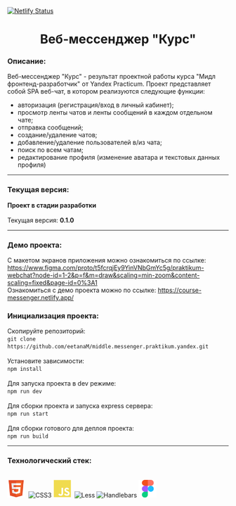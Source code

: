 [![Netlify Status](https://api.netlify.com/api/v1/badges/72d4f21e-c49c-43d9-bec1-28e12c6fbf55/deploy-status)](https://app.netlify.com/projects/course-messenger/deploys)
<div align="center">
  <h1>Веб-мессенджер "Курс"</h1>
</div>

### Описание:

Веб-мессенджер "Курс" - результат проектной работы курса "Мидл фронтенд-разработчик" от Yandex Practicum. Проект представляет собой SPA веб-чат, в котором реализуются следующие функции:
- авторизация (регистрация/вход в личный кабинет);
- просмотр ленты чатов и ленты сообщений в каждом отдельном чате;
- отправка сообщений;
- создание/удаление чатов;
- добавление/удаление пользователей в/из чата;
- поиск по всем чатам;
- редактирование профиля (изменение аватара и текстовых данных профиля)
<hr>

### Текущая версия:
<b>Проект в стадии разработки</b>
<br>
<br>
Текущая версия: <b>0.1.0</b>
<br>
<hr>

### Демо проекта:
С макетом экранов приложения можно ознакомиться по ссылке: https://www.figma.com/proto/t5fcrqjEy9YinVNbGmYc5g/praktikum-webchat?node-id=1-2&p=f&m=draw&scaling=min-zoom&content-scaling=fixed&page-id=0%3A1
<br>
Ознакомиться с демо проекта можно по ссылке: https://course-messenger.netlify.app/
<br>

### Инициализация проекта:

Скопируйте репозиторий:
<br>
`git clone https://github.com/eetanaM/middle.messenger.praktikum.yandex.git`
<br>
<br>
Установите зависимости:
<br>
`npm install`
<br>
<br>
Для запуска проекта в dev режиме:
<br>
`npm run dev`
<br>
<br>
Для сборки проекта и запуска express сервера:
<br>
`npm run start`
<br>
<br>
Для сборки готового для деплоя проекта:
<br>
`npm run build`
<br>

<hr>

### Технологический стек:

<div align="left">
  <br/>
  <img src="https://github.com/devicons/devicon/blob/master/icons/html5/html5-original.svg" title="HTML5" alt="HTML" width="40" height="40"/>&nbsp;
  <img src="https://cdn.jsdelivr.net/gh/devicons/devicon@latest/icons/css3/css3-original.svg" title="CSS3" alt="CSS3" width="40" height="40"/>
  <img src="https://github.com/devicons/devicon/blob/master/icons/javascript/javascript-plain.svg" title="JavaScript" alt="JavaScript" width="40" height="40"/>&nbsp;
  <img src="https://cdn.jsdelivr.net/gh/devicons/devicon@latest/icons/less/less-plain-wordmark.svg" title="Less" alt="Less" width="40" height="40"/>
  <img src="https://cdn.jsdelivr.net/gh/devicons/devicon@latest/icons/handlebars/handlebars-original-wordmark.svg" title="Handlebars" alt="Handlebars" width="40" height="40"/>
  <img src="https://github.com/devicons/devicon/blob/master/icons/figma/figma-original.svg" title="Figma" alt="Figma" width="40" height="40"/>&nbsp;
</div>

